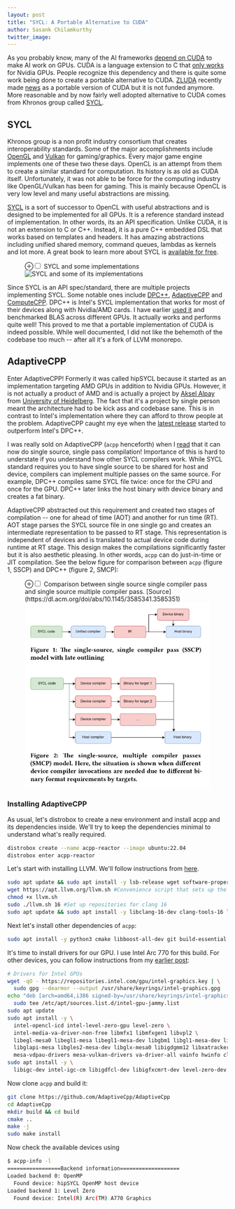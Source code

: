 ```yaml
---
layout: post
title: "SYCL: A Portable Alternative to CUDA"
author: Sasank Chilamkurthy
twitter_image: 
---
```


As you probably know, many of the AI frameworks [depend on CUDA](https://chsasank.com/chicken-scheme-ffi-tutorial.html) to make AI work on GPUs. CUDA is a language extension to C that [only works](https://chsasank.com/nvidia-arm-aquisition-ai-explained.html) for Nvidia GPUs. People recognize this dependency and there is quite some work being done to create a portable alternative to CUDA. [ZLUDA](https://github.com/vosen/ZLUDA) recently made [news](https://www.techradar.com/pro/a-lone-developer-just-open-sourced-a-tool-that-could-bring-an-end-to-nvidias-ai-hegemony-amd-financed-it-for-months-but-abruptly-ended-its-support-nobody-knows-why) as a portable version of CUDA but it is not funded anymore. More reasonable and by now fairly well adopted alternative to CUDA comes from Khronos group called [SYCL](https://www.khronos.org/sycl/).

## SYCL

Khronos group is a non profit industry consortium that creates interoperability standards. Some of the major accomplishments include [OpenGL](https://en.wikipedia.org/wiki/OpenGL) and [Vulkan](https://en.wikipedia.org/wiki/Vulkan) for gaming/graphics. Every major game engine implements one of these two these days. OpenCL is an attempt from them to create a similar standard for computation. Its history is as old as CUDA itself. Unfortunately, it was not able to be force for the computing industry like OpenGL/Vulkan has been for gaming. This is mainly because OpenCL is very low level and many useful abstractions are missing.

[SYCL](https://en.wikipedia.org/wiki/SYCL) is a sort of successor to OpenCL with useful abstractions and is designed to be implemented for all GPUs. It is a reference standard instead of implementation. In other words, its an API specification. Unlike CUDA, it is not an extension to C or C++. Instead, it is a pure C++ embedded DSL that works based on templates and headers. It has amazing abstractions including unified shared memory, command queues, lambdas as kernels and lot more. A great book to learn more about SYCL is [available for free](https://link.springer.com/book/10.1007/978-1-4842-5574-2).

<figure>
<label for="mn-fig-1" class="margin-toggle">⊕</label><input type="checkbox" id="mn-fig-1" class="margin-toggle">
<span class="marginnote">SYCL and some implementations</span>
<img src="https://www.khronos.org/assets/uploads/apis/2020-05-sycl-landing-page-02a_2.jpg" alt="SYCL and some of its implementations">
</figure>

Since SYCL is an API spec/standard, there are multiple projects implementing SYCL. Some notable ones include [DPC++](https://github.com/intel/llvm), [AdaptiveCPP](https://github.com/AdaptiveCpp/AdaptiveCpp) and [ComputeCPP](https://developer.codeplay.com/products/computecpp/ce/home/). DPC++ is Intel's SYCL implementation that works for most of their devices along with Nvidia/AMD cards. I have earlier [used it](https://chsasank.com/portblas-portable-blas-across-gpus.html) and benchmarked BLAS across different GPUs. It actually works and performs quite well! This proved to me that a portable implementation of CUDA is indeed possible. While well documented, I did not like the behemoth of the codebase too much -- after all it's a fork of LLVM monorepo.

## AdaptiveCPP

Enter AdaptiveCPP! Formerly it was called hipSYCL because it started as an implementation targeting AMD GPUs in addition to Nvidia GPUs. However, it is not actually a product of AMD and is actually a project by [Aksel Alpay](https://emcl.iwr.uni-heidelberg.de/people/alpay-aksel) from [University of Heidelberg](https://en.wikipedia.org/wiki/Heidelberg_University). The fact that it's a project by single person meant the architecture had to be kick ass and codebase sane. This is in contrast to Intel's implementation where they can afford to throw people at the problem. AdaptiveCPP caught my eye when the [latest release](https://github.com/AdaptiveCpp/AdaptiveCpp/releases/tag/v24.02.0) started to outperform Intel's DPC++.

I was really sold on AdaptiveCPP (`acpp` henceforth) when I [read](https://dl.acm.org/doi/abs/10.1145/3585341.3585351) that it can now do single source, single pass compilation! Importance of this is hard to understate if you understand how other SYCL compilers work. While SYCL standard requires you to have single source to be shared for host and device, compilers can implement multiple passes on the same source. For example, DPC++ compiles same SYCL file twice: once for the CPU and once for the GPU. DPC++ later links the host binary with device binary and creates a fat binary.

AdaptiveCPP abstracted out this requirement and created two stages of compilation -- one for ahead of time (AOT) and another for run time (RT). AOT stage parses the SYCL source file in one single go and creates an intermediate representation to be passed to RT stage. This representation is independent of devices and is translated to actual device code during runtime at RT stage. This design makes the compilations significantly faster but it is also aesthetic pleasing. In other words, `acpp` can do just-in-time or JIT compilation. See the below figure for comparison between `acpp` (figure 1, SSCP) and DPC++ (figure 2, SMCP):

<figure>
<label for="mn-fig-1" class="margin-toggle">⊕</label><input type="checkbox" id="mn-fig-1" class="margin-toggle">
<span class="marginnote">Comparison between single source single compiler pass and single source multiple compiler pass. [Source](https://dl.acm.org/doi/abs/10.1145/3585341.3585351)</span>
<img src="/assets/images/random/acpp-sscp-ssmp.png" alt="Comparison between single source single compiler pass and single source multiple compiler pass">
</figure>

### Installing AdaptiveCPP

As usual, let's distrobox to create a new environment and install acpp and its dependencies inside. We'll try to keep the dependencies minimal to understand what's really required.

```bash
distrobox create --name acpp-reactor --image ubuntu:22.04
distrobox enter acpp-reactor
```

Let's start with installing LLVM. We'll follow instructions from [here](https://github.com/AdaptiveCpp/AdaptiveCpp/blob/develop/doc/install-llvm.md).

```bash
sudo apt update && sudo apt install -y lsb-release wget software-properties-common gnupg
wget https://apt.llvm.org/llvm.sh #Convenience script that sets up the repositories
chmod +x llvm.sh
sudo ./llvm.sh 16 #Set up repositories for clang 16
sudo apt update && sudo apt install -y libclang-16-dev clang-tools-16 libomp-16-dev llvm-16-dev lld-16
```

Next let's install other dependencies of `acpp`:

```bash
sudo apt install -y python3 cmake libboost-all-dev git build-essential
```

It's time to install drivers for our GPU. I use Intel Arc 770 for this build. For other devices, you can follow instructions from my [earlier post](https://chsasank.com/portblas-portable-blas-across-gpus.html):

```bash
# Drivers for Intel GPUs
wget -qO - https://repositories.intel.com/gpu/intel-graphics.key | \
  sudo gpg --dearmor --output /usr/share/keyrings/intel-graphics.gpg
echo "deb [arch=amd64,i386 signed-by=/usr/share/keyrings/intel-graphics.gpg] https://repositories.intel.com/gpu/ubuntu jammy client" | \
  sudo tee /etc/apt/sources.list.d/intel-gpu-jammy.list
sudo apt update
sudo apt install -y \
  intel-opencl-icd intel-level-zero-gpu level-zero \
  intel-media-va-driver-non-free libmfx1 libmfxgen1 libvpl2 \
  libegl-mesa0 libegl1-mesa libegl1-mesa-dev libgbm1 libgl1-mesa-dev libgl1-mesa-dri \
  libglapi-mesa libgles2-mesa-dev libglx-mesa0 libigdgmm12 libxatracker2 mesa-va-drivers \
  mesa-vdpau-drivers mesa-vulkan-drivers va-driver-all vainfo hwinfo clinfo xpu-smi
sudo apt install -y \
  libigc-dev intel-igc-cm libigdfcl-dev libigfxcmrt-dev level-zero-dev
```

Now clone `acpp` and build it:

```bash
git clone https://github.com/AdaptiveCpp/AdaptiveCpp
cd AdaptiveCpp
mkdir build && cd build
cmake ..
make -j
sudo make install
```

Now check the available devices using 

```bash
$ acpp-info -l
=================Backend information===================
Loaded backend 0: OpenMP
  Found device: hipSYCL OpenMP host device
Loaded backend 1: Level Zero
  Found device: Intel(R) Arc(TM) A770 Graphics
```
